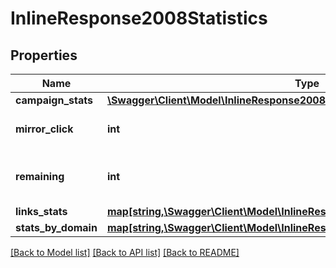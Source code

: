 # InlineResponse2008Statistics

## Properties
Name | Type | Description | Notes
------------ | ------------- | ------------- | -------------
**campaign_stats** | [**\Swagger\Client\Model\InlineResponse2008StatisticsCampaignStats[]**](InlineResponse2008StatisticsCampaignStats.md) |  | 
**mirror_click** | **int** | Number of clicks on mirror link | 
**remaining** | **int** | Number of remaning emails to send | 
**links_stats** | [**map[string,\Swagger\Client\Model\InlineResponse2008StatisticsLinksStats]**](InlineResponse2008StatisticsLinksStats.md) |  | 
**stats_by_domain** | [**map[string,\Swagger\Client\Model\InlineResponse2008StatisticsCampaignStats]**](InlineResponse2008StatisticsCampaignStats.md) |  | 

[[Back to Model list]](../README.md#documentation-for-models) [[Back to API list]](../README.md#documentation-for-api-endpoints) [[Back to README]](../README.md)


